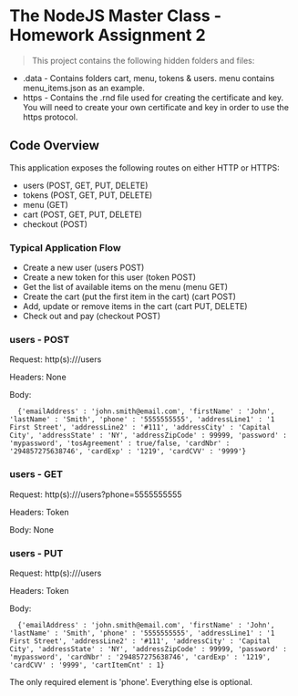 # The NodeJS Master Class - Homework Assignment 2

> This project contains the following hidden folders and files:
- .data - Contains folders cart, menu, tokens & users. menu contains menu_items.json as an example.
- https - Contains the .rnd file used for creating the certificate and key. You will need to create your own certificate and key in order to use the https protocol.

## Code Overview
This application exposes the following routes on either HTTP or HTTPS:
- users (POST, GET, PUT, DELETE)
- tokens (POST, GET, PUT, DELETE)
- menu (GET)
- cart (POST, GET, PUT, DELETE)
- checkout (POST)

### Typical Application Flow
- Create a new user (users POST)
- Create a new token for this user (token POST)
- Get the list of available items on the menu (menu GET)
- Create the cart (put the first item in the cart) (cart POST)
- Add, update or remove items in the cart (cart PUT, DELETE)
- Check out and pay (checkout POST)

### users - POST
Request: http(s)://<host>/users

Headers: None

Body: 
```
  {'emailAddress' : 'john.smith@email.com', 'firstName' : 'John', 'lastName' : 'Smith', 'phone' : '5555555555', 'addressLine1' : '1 First Street', 'addressLine2' : '#111', 'addressCity' : 'Capital City', 'addressState' : 'NY', 'addressZipCode' : 99999, 'password' : 'mypassword', 'tosAgreement' : true/false, 'cardNbr' : '294857275638746', 'cardExp' : '1219', 'cardCVV' : '9999'}
```

### users - GET
Request: http(s)://<host>/users?phone=5555555555

Headers: Token

Body: None


### users - PUT
Request: http(s)://<host>/users

Headers: Token

Body:
```
  {'emailAddress' : 'john.smith@email.com', 'firstName' : 'John', 'lastName' : 'Smith', 'phone' : '5555555555', 'addressLine1' : '1 First Street', 'addressLine2' : '#111', 'addressCity' : 'Capital City', 'addressState' : 'NY', 'addressZipCode' : 99999, 'password' : 'mypassword', 'cardNbr' : '294857275638746', 'cardExp' : '1219', 'cardCVV' : '9999', 'cartItemCnt' : 1}
```

The only required element is 'phone'. Everything else is optional.
